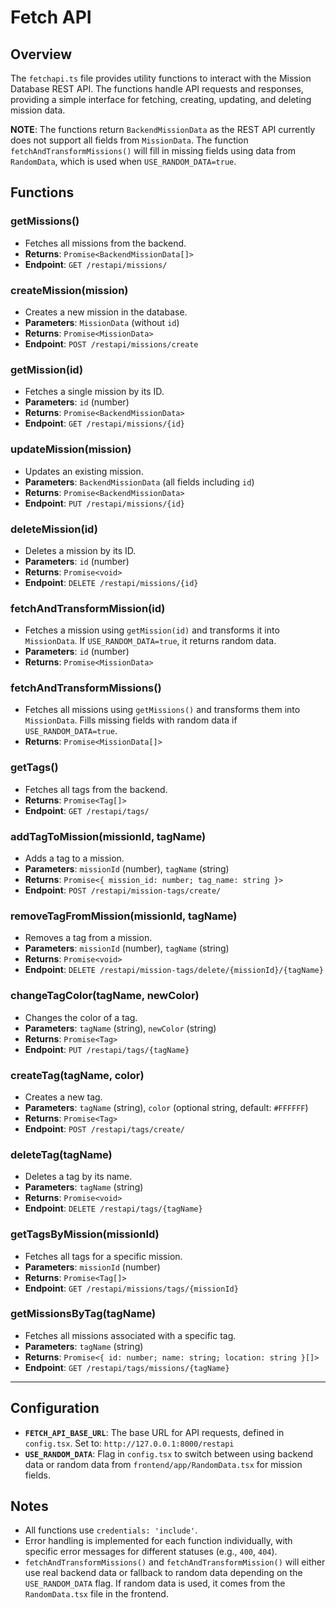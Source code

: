 # Fetch API

## Overview
The `fetchapi.ts` file provides utility functions to interact with the Mission Database REST API. The functions handle API requests and responses, providing a simple interface for fetching, creating, updating, and deleting mission data.

**NOTE**: The functions return `BackendMissionData` as the REST API currently does not support all fields from `MissionData`. The function `fetchAndTransformMissions()` will fill in missing fields using data from `RandomData`, which is used when `USE_RANDOM_DATA=true`.

## Functions

### getMissions()
- Fetches all missions from the backend.
- **Returns**: `Promise<BackendMissionData[]>`
- **Endpoint**: `GET /restapi/missions/`

### createMission(mission)
- Creates a new mission in the database.
- **Parameters**: `MissionData` (without `id`)
- **Returns**: `Promise<MissionData>`
- **Endpoint**: `POST /restapi/missions/create`

### getMission(id)
- Fetches a single mission by its ID.
- **Parameters**: `id` (number)
- **Returns**: `Promise<BackendMissionData>`
- **Endpoint**: `GET /restapi/missions/{id}`

### updateMission(mission)
- Updates an existing mission.
- **Parameters**: `BackendMissionData` (all fields including `id`)
- **Returns**: `Promise<BackendMissionData>`
- **Endpoint**: `PUT /restapi/missions/{id}`

### deleteMission(id)
- Deletes a mission by its ID.
- **Parameters**: `id` (number)
- **Returns**: `Promise<void>`
- **Endpoint**: `DELETE /restapi/missions/{id}`

### fetchAndTransformMission(id)
- Fetches a mission using `getMission(id)` and transforms it into `MissionData`. If `USE_RANDOM_DATA=true`, it returns random data.
- **Parameters**: `id` (number)
- **Returns**: `Promise<MissionData>`

### fetchAndTransformMissions()
- Fetches all missions using `getMissions()` and transforms them into `MissionData`. Fills missing fields with random data if `USE_RANDOM_DATA=true`.
- **Returns**: `Promise<MissionData[]>`

### getTags()
- Fetches all tags from the backend.
- **Returns**: `Promise<Tag[]>`
- **Endpoint**: `GET /restapi/tags/`

### addTagToMission(missionId, tagName)
- Adds a tag to a mission.
- **Parameters**: `missionId` (number), `tagName` (string)
- **Returns**: `Promise<{ mission_id: number; tag_name: string }>`
- **Endpoint**: `POST /restapi/mission-tags/create/`

### removeTagFromMission(missionId, tagName)
- Removes a tag from a mission.
- **Parameters**: `missionId` (number), `tagName` (string)
- **Returns**: `Promise<void>`
- **Endpoint**: `DELETE /restapi/mission-tags/delete/{missionId}/{tagName}`

### changeTagColor(tagName, newColor)
- Changes the color of a tag.
- **Parameters**: `tagName` (string), `newColor` (string)
- **Returns**: `Promise<Tag>`
- **Endpoint**: `PUT /restapi/tags/{tagName}`

### createTag(tagName, color)
- Creates a new tag.
- **Parameters**: `tagName` (string), `color` (optional string, default: `#FFFFFF`)
- **Returns**: `Promise<Tag>`
- **Endpoint**: `POST /restapi/tags/create/`

### deleteTag(tagName)
- Deletes a tag by its name.
- **Parameters**: `tagName` (string)
- **Returns**: `Promise<void>`
- **Endpoint**: `DELETE /restapi/tags/{tagName}`

### getTagsByMission(missionId)
- Fetches all tags for a specific mission.
- **Parameters**: `missionId` (number)
- **Returns**: `Promise<Tag[]>`
- **Endpoint**: `GET /restapi/missions/tags/{missionId}`

### getMissionsByTag(tagName)
- Fetches all missions associated with a specific tag.
- **Parameters**: `tagName` (string)
- **Returns**: `Promise<{ id: number; name: string; location: string }[]>`
- **Endpoint**: `GET /restapi/tags/missions/{tagName}`
-------------------------
## Configuration
- **`FETCH_API_BASE_URL`**: The base URL for API requests, defined in `config.tsx`. Set to: `http://127.0.0.1:8000/restapi`
- **`USE_RANDOM_DATA`**: Flag in `config.tsx` to switch between using backend data or random data from `frontend/app/RandomData.tsx` for mission fields.

## Notes
- All functions use `credentials: 'include'`.
- Error handling is implemented for each function individually, with specific error messages for different statuses (e.g., `400`, `404`).
- `fetchAndTransformMissions()` and `fetchAndTransformMission()` will either use real backend data or fallback to random data depending on the `USE_RANDOM_DATA` flag. If random data is used, it comes from the `RandomData.tsx` file in the frontend.